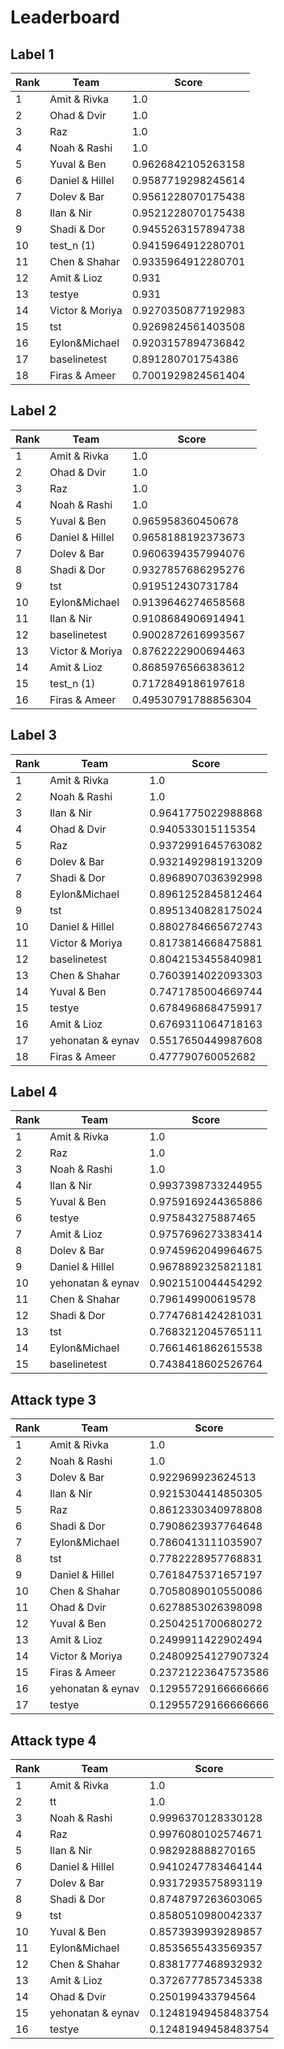 # Leaderboard

## Label 1
| Rank | Team | Score |
|---|---|---|
|1|Amit & Rivka|1.0|
|2|Ohad & Dvir|1.0|
|3|Raz|1.0|
|4|Noah & Rashi|1.0|
|5|Yuval & Ben|0.9626842105263158|
|6|Daniel & Hillel|0.9587719298245614|
|7|Dolev & Bar|0.9561228070175438|
|8|Ilan & Nir|0.9521228070175438|
|9|Shadi & Dor|0.9455263157894738|
|10|test_n (1)|0.9415964912280701|
|11|Chen & Shahar|0.9335964912280701|
|12|Amit & Lioz|0.931|
|13|testye|0.931|
|14|Victor & Moriya|0.9270350877192983|
|15|tst|0.9269824561403508|
|16|Eylon&Michael|0.9203157894736842|
|17|baselinetest|0.891280701754386|
|18|Firas & Ameer|0.7001929824561404|


## Label 2
| Rank | Team | Score |
|---|---|---|
|1|Amit & Rivka|1.0|
|2|Ohad & Dvir|1.0|
|3|Raz|1.0|
|4|Noah & Rashi|1.0|
|5|Yuval & Ben|0.965958360450678|
|6|Daniel & Hillel|0.9658188192373673|
|7|Dolev & Bar|0.9606394357994076|
|8|Shadi & Dor|0.9327857686295276|
|9|tst|0.919512430731784|
|10|Eylon&Michael|0.9139646274658568|
|11|Ilan & Nir|0.9108684906914941|
|12|baselinetest|0.9002872616993567|
|13|Victor & Moriya|0.8762222900694463|
|14|Amit & Lioz|0.8685976566383612|
|15|test_n (1)|0.7172849186197618|
|16|Firas & Ameer|0.49530791788856304|


## Label 3
| Rank | Team | Score |
|---|---|---|
|1|Amit & Rivka|1.0|
|2|Noah & Rashi|1.0|
|3|Ilan & Nir|0.9641775022988868|
|4|Ohad & Dvir|0.940533015115354|
|5|Raz|0.9372991645763082|
|6|Dolev & Bar|0.9321492981913209|
|7|Shadi & Dor|0.8968907036392998|
|8|Eylon&Michael|0.8961252845812464|
|9|tst|0.8951340828175024|
|10|Daniel & Hillel|0.8802784665672743|
|11|Victor & Moriya|0.8173814668475881|
|12|baselinetest|0.8042153455840981|
|13|Chen & Shahar|0.7603914022093303|
|14|Yuval & Ben|0.7471785004669744|
|15|testye|0.6784968684759917|
|16|Amit & Lioz|0.6769311064718163|
|17|yehonatan & eynav|0.5517650449987608|
|18|Firas & Ameer|0.477790760052682|


## Label 4
| Rank | Team | Score |
|---|---|---|
|1|Amit & Rivka|1.0|
|2|Raz|1.0|
|3|Noah & Rashi|1.0|
|4|Ilan & Nir|0.9937398733244955|
|5|Yuval & Ben|0.9759169244365886|
|6|testye|0.975843275887465|
|7|Amit & Lioz|0.9757696273383414|
|8|Dolev & Bar|0.9745962049964675|
|9|Daniel & Hillel|0.9678892325821181|
|10|yehonatan & eynav|0.9021510044454292|
|11|Chen & Shahar|0.796149900619578|
|12|Shadi & Dor|0.7747681424281031|
|13|tst|0.7683212045765111|
|14|Eylon&Michael|0.7661461862615538|
|15|baselinetest|0.7438418602526764|


## Attack type 3
| Rank | Team | Score |
|---|---|---|
|1|Amit & Rivka|1.0|
|2|Noah & Rashi|1.0|
|3|Dolev & Bar|0.922969923624513|
|4|Ilan & Nir|0.9215304414850305|
|5|Raz|0.8612330340978808|
|6|Shadi & Dor|0.7908623937764648|
|7|Eylon&Michael|0.7860413111035907|
|8|tst|0.7782228957768831|
|9|Daniel & Hillel|0.7618475371657197|
|10|Chen & Shahar|0.7058089010550086|
|11|Ohad & Dvir|0.6278853026398098|
|12|Yuval & Ben|0.2504251700680272|
|13|Amit & Lioz|0.2499911422902494|
|14|Victor & Moriya|0.24809254127907324|
|15|Firas & Ameer|0.23721223647573586|
|16|yehonatan & eynav|0.12955729166666666|
|17|testye|0.12955729166666666|


## Attack type 4
| Rank | Team | Score |
|---|---|---|
|1|Amit & Rivka|1.0|
|2|tt|1.0|
|3|Noah & Rashi|0.9996370128330128|
|4|Raz|0.9976080102574671|
|5|Ilan & Nir|0.982928888270165|
|6|Daniel & Hillel|0.9410247783464144|
|7|Dolev & Bar|0.9317293575893119|
|8|Shadi & Dor|0.8748797263603065|
|9|tst|0.8580510980042337|
|10|Yuval & Ben|0.8573939939289857|
|11|Eylon&Michael|0.8535655433569357|
|12|Chen & Shahar|0.8381777468932932|
|13|Amit & Lioz|0.3726777857345338|
|14|Ohad & Dvir|0.250199433794564|
|15|yehonatan & eynav|0.12481949458483754|
|16|testye|0.12481949458483754|


